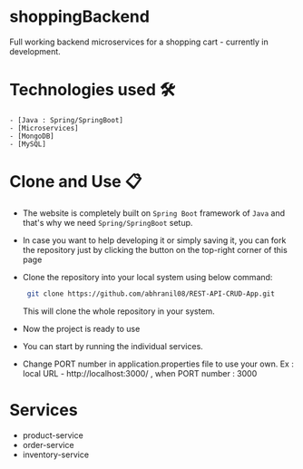 # shoppingBackend
Full working backend microservices for a shopping cart - currently in development.


# Technologies used 🛠️
```
- [Java : Spring/SpringBoot]
- [Microservices]
- [MongoDB] 
- [MySQL]
```

# Clone and Use 📋

- The website is completely built on `Spring Boot` framework of `Java` and that's why we need `Spring/SpringBoot` setup.
- In case you want to help developing it or simply saving it, you can fork the repository just by clicking the button on the top-right corner of this page
- Clone the repository into your local system using below command:
  ```bash
   git clone https://github.com/abhranil08/REST-API-CRUD-App.git
  ```
  This will clone the whole repository in your system.
  
- Now the project is ready to use
- You can start by running the individual services.
- Change PORT number in application.properties file to use your own. Ex : local URL - http://localhost:3000/ , when PORT number : 3000

# Services
- product-service
- order-service
- inventory-service
